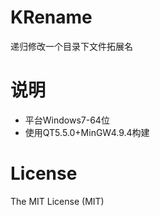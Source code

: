 # KRename

递归修改一个目录下文件拓展名

# 说明

* 平台Windows7-64位
* 使用QT5.5.0+MinGW4.9.4构建

# License

The MIT License (MIT)
